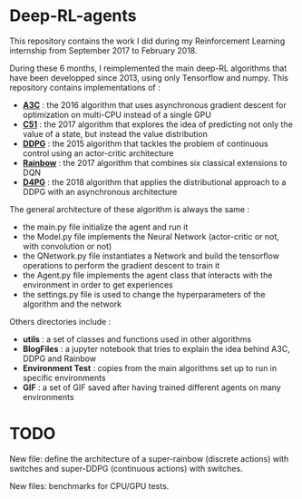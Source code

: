 # Deep-RL-agents

This repository contains the work I did during my Reinforcement Learning internship from September 2017 to February 2018.

During these 6 months, I reimplemented the main deep-RL algorithms that have been developped since 2013, using only Tensorflow and numpy.
This repository contains implementations of :
- [**A3C**][A3C] : the 2016 algorithm that uses asynchronous gradient descent for optimization on multi-CPU instead of a single GPU
- [**C51**][C51] : the 2017 algorithm that explores the idea of predicting not only the value of a state, but instead the value distribution
- [**DDPG**][DDPG] : the 2015 algorithm that tackles the problem of continuous control using an actor-critic architecture
- [**Rainbow**][Rainbow] : the 2017 algorithm that combines six classical extensions to DQN
- [**D4PG**][D4PG] : the 2018 algorithm that applies the distributional approach to a DDPG with an asynchronous architecture

The general architecture of these algorithm is always the same :
- the main.py file initialize the agent and run it
- the Model.py file implements the Neural Network (actor-critic or not, with convolution or not)
- the QNetwork.py file instantiates a Network and build the tensorflow operations to perform the gradient descent to train it
- the Agent.py file implements the agent class that interacts with the environment in order to get experiences
- the settings.py file is used to change the hyperparameters of the algorithm and the network

Others directories include :
- **utils** : a set of classes and functions used in other algorithms
- **BlogFiles** : a jupyter notebook that tries to explain the idea behind A3C, DDPG and Rainbow
- **Environment Test** : copies from the main algorithms set up to run in specific environments 
- **GIF** : a set of GIF saved after having trained different agents on many environments


# TODO

New file: define the architecture of a super-rainbow (discrete actions) with switches and super-DDPG (continuous actions) with switches.

New files: benchmarks for CPU/GPU tests.


[A3C]: https://arxiv.org/pdf/1602.01783.pdf
[C51]: https://arxiv.org/pdf/1707.06887.pdf
[DDPG]: https://arxiv.org/pdf/1509.02971.pdf
[Rainbow]: https://arxiv.org/pdf/1710.02298.pdf
[D4PG]: https://openreview.net/pdf?id=SyZipzbCb
